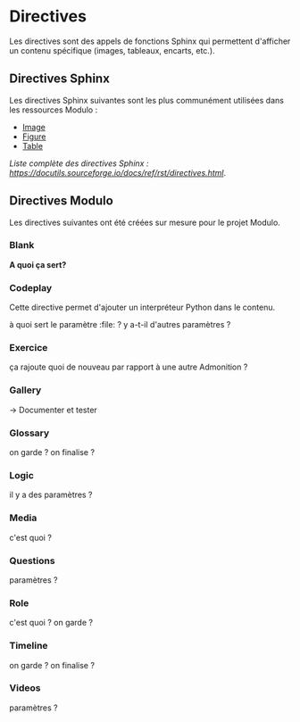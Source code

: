 # Directives

Les directives sont des appels de fonctions Sphinx qui permettent d'afficher un contenu spécifique (images, tableaux, encarts, etc.).

## Directives Sphinx

Les directives Sphinx suivantes sont les plus communément utilisées dans les ressources Modulo :

- [Image](https://docutils.sourceforge.io/docs/ref/rst/directives.html#image)
- [Figure](https://docutils.sourceforge.io/docs/ref/rst/directives.html#figure)
- [Table](https://docutils.sourceforge.io/docs/ref/rst/directives.html#table)

_Liste complète des directives Sphinx : https://docutils.sourceforge.io/docs/ref/rst/directives.html_.

## Directives Modulo

Les directives suivantes ont été créées sur mesure pour le projet Modulo.

### Blank

**A quoi ça sert?**

### Codeplay
Cette directive permet d'ajouter un interpréteur Python dans le contenu.

à quoi sert le paramètre :file: ? y a-t-il d'autres paramètres ?

### Exercice

ça rajoute quoi de nouveau par rapport à une autre Admonition ?

### Gallery

-> Documenter et tester

### Glossary

on garde ? on finalise ?

### Logic

il y a des paramètres ?

### Media

c'est quoi ?

### Questions

paramètres ? 

### Role

c'est quoi ? on garde ?

### Timeline

on garde ? on finalise ?

### Videos

paramètres ?
